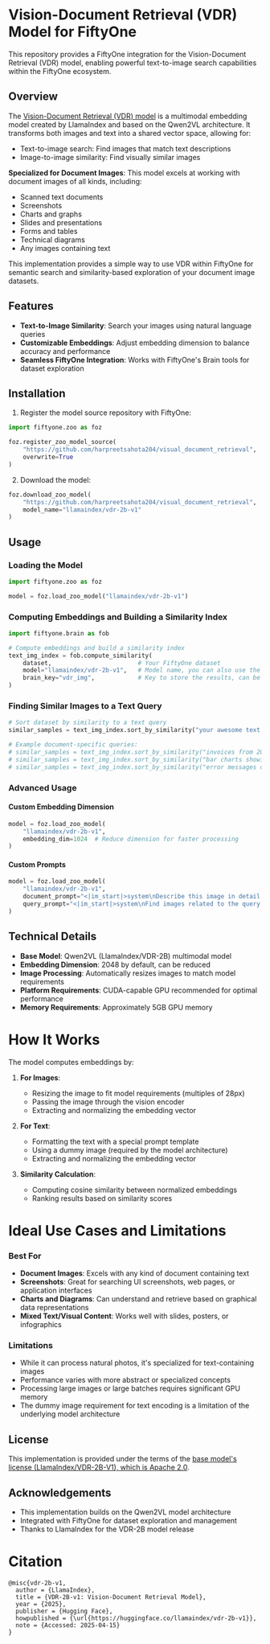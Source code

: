 # Vision-Document Retrieval (VDR) Model for FiftyOne

This repository provides a FiftyOne integration for the Vision-Document Retrieval (VDR) model, enabling powerful text-to-image search capabilities within the FiftyOne ecosystem.

## Overview

The [Vision-Document Retrieval (VDR) model](https://huggingface.co/llamaindex/vdr-2b-v1) is a multimodal embedding model created by LlamaIndex and based on the Qwen2VL architecture. It transforms both images and text into a shared vector space, allowing for:

- Text-to-image search: Find images that match text descriptions
- Image-to-image similarity: Find visually similar images

**Specialized for Document Images**: This model excels at working with document images of all kinds, including:
- Scanned text documents
- Screenshots
- Charts and graphs
- Slides and presentations
- Forms and tables
- Technical diagrams
- Any images containing text

This implementation provides a simple way to use VDR within FiftyOne for semantic search and similarity-based exploration of your document image datasets.

## Features

- **Text-to-Image Similarity**: Search your images using natural language queries
- **Customizable Embeddings**: Adjust embedding dimension to balance accuracy and performance
- **Seamless FiftyOne Integration**: Works with FiftyOne's Brain tools for dataset exploration

## Installation

1. Register the model source repository with FiftyOne:

```python
import fiftyone.zoo as foz

foz.register_zoo_model_source(
    "https://github.com/harpreetsahota204/visual_document_retrieval", 
    overwrite=True
)
```

2. Download the model:

```python
foz.download_zoo_model(
    "https://github.com/harpreetsahota204/visual_document_retrieval",
    model_name="llamaindex/vdr-2b-v1"
)
```

## Usage

### Loading the Model

```python
import fiftyone.zoo as foz

model = foz.load_zoo_model("llamaindex/vdr-2b-v1")
```

### Computing Embeddings and Building a Similarity Index

```python
import fiftyone.brain as fob

# Compute embeddings and build a similarity index
text_img_index = fob.compute_similarity(
    dataset,                        # Your FiftyOne dataset
    model="llamaindex/vdr-2b-v1",   # Model name, you can also use the multilingual model, vdr-2b-multi-v1
    brain_key="vdr_img",            # Key to store the results, can be whatever you want
)
```

### Finding Similar Images to a Text Query

```python
# Sort dataset by similarity to a text query
similar_samples = text_img_index.sort_by_similarity("your awesome text query!")

# Example document-specific queries:
# similar_samples = text_img_index.sort_by_similarity("invoices from 2023")
# similar_samples = text_img_index.sort_by_similarity("bar charts showing declining trends")
# similar_samples = text_img_index.sort_by_similarity("error messages containing API failures")

```

### Advanced Usage

#### Custom Embedding Dimension

```python
model = foz.load_zoo_model(
    "llamaindex/vdr-2b-v1", 
    embedding_dim=1024  # Reduce dimension for faster processing
)
```

#### Custom Prompts

```python
model = foz.load_zoo_model(
    "llamaindex/vdr-2b-v1",
    document_prompt="<|im_start|>system\nDescribe this image in detail.<|im_end|>\n<|im_start|>user\n<|vision_start|><|image_pad|><|vision_end|>What is shown?<|im_end|>\n<|endoftext|>",
    query_prompt="<|im_start|>system\nFind images related to the query.<|im_end|>\n<|im_start|>user\n<|vision_start|><|image_pad|><|vision_end|>Query: %s<|im_end|>\n<|endoftext|>"
)
```

## Technical Details

- **Base Model**: Qwen2VL (LlamaIndex/VDR-2B) multimodal model
- **Embedding Dimension**: 2048 by default, can be reduced
- **Image Processing**: Automatically resizes images to match model requirements
- **Platform Requirements**: CUDA-capable GPU recommended for optimal performance
- **Memory Requirements**: Approximately 5GB GPU memory

# How It Works

The model computes embeddings by:

1. **For Images**:
   - Resizing the image to fit model requirements (multiples of 28px)
   - Passing the image through the vision encoder
   - Extracting and normalizing the embedding vector

2. **For Text**:
   - Formatting the text with a special prompt template
   - Using a dummy image (required by the model architecture)
   - Extracting and normalizing the embedding vector

3. **Similarity Calculation**:
   - Computing cosine similarity between normalized embeddings
   - Ranking results based on similarity scores

# Ideal Use Cases and Limitations

### Best For
- **Document Images**: Excels with any kind of document containing text
- **Screenshots**: Great for searching UI screenshots, web pages, or application interfaces
- **Charts and Diagrams**: Can understand and retrieve based on graphical data representations
- **Mixed Text/Visual Content**: Works well with slides, posters, or infographics

### Limitations
- While it can process natural photos, it's specialized for text-containing images
- Performance varies with more abstract or specialized concepts
- Processing large images or large batches requires significant GPU memory
- The dummy image requirement for text encoding is a limitation of the underlying model architecture

## License

This implementation is provided under the terms of the [base model's license (LlamaIndex/VDR-2B-V1), which is Apache 2.0](https://choosealicense.com/licenses/apache-2.0/).

## Acknowledgements

- This implementation builds on the Qwen2VL model architecture
- Integrated with FiftyOne for dataset exploration and management
- Thanks to LlamaIndex for the VDR-2B model release

# Citation

```bibtext
@misc{vdr-2b-v1,
  author = {LlamaIndex},
  title = {VDR-2B-v1: Vision-Document Retrieval Model},
  year = {2025},
  publisher = {Hugging Face},
  howpublished = {\url{https://huggingface.co/llamaindex/vdr-2b-v1}},
  note = {Accessed: 2025-04-15}
}
```